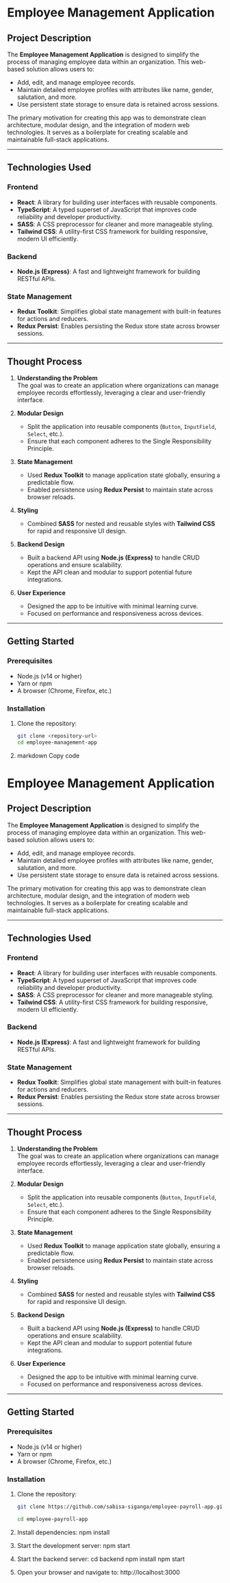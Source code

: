 # Employee Management Application

## Project Description

The **Employee Management Application** is designed to simplify the process of managing employee data within an organization. This web-based solution allows users to:

- Add, edit, and manage employee records.
- Maintain detailed employee profiles with attributes like name, gender, salutation, and more.
- Use persistent state storage to ensure data is retained across sessions.

The primary motivation for creating this app was to demonstrate clean architecture, modular design, and the integration of modern web technologies. It serves as a boilerplate for creating scalable and maintainable full-stack applications.

---

## Technologies Used

### Frontend

- **React**: A library for building user interfaces with reusable components.
- **TypeScript**: A typed superset of JavaScript that improves code reliability and developer productivity.
- **SASS**: A CSS preprocessor for cleaner and more manageable styling.
- **Tailwind CSS**: A utility-first CSS framework for building responsive, modern UI efficiently.

### Backend

- **Node.js (Express)**: A fast and lightweight framework for building RESTful APIs.

### State Management

- **Redux Toolkit**: Simplifies global state management with built-in features for actions and reducers.
- **Redux Persist**: Enables persisting the Redux store state across browser sessions.

---

## Thought Process

1. **Understanding the Problem**  
   The goal was to create an application where organizations can manage employee records effortlessly, leveraging a clear and user-friendly interface.

2. **Modular Design**

   - Split the application into reusable components (`Button`, `InputField`, `Select`, etc.).
   - Ensure that each component adheres to the Single Responsibility Principle.

3. **State Management**

   - Used **Redux Toolkit** to manage application state globally, ensuring a predictable flow.
   - Enabled persistence using **Redux Persist** to maintain state across browser reloads.

4. **Styling**

   - Combined **SASS** for nested and reusable styles with **Tailwind CSS** for rapid and responsive UI design.

5. **Backend Design**

   - Built a backend API using **Node.js (Express)** to handle CRUD operations and ensure scalability.
   - Kept the API clean and modular to support potential future integrations.

6. **User Experience**
   - Designed the app to be intuitive with minimal learning curve.
   - Focused on performance and responsiveness across devices.

---

## Getting Started

### Prerequisites

- Node.js (v14 or higher)
- Yarn or npm
- A browser (Chrome, Firefox, etc.)

### Installation

1. Clone the repository:
   ```bash
   git clone <repository-url>
   cd employee-management-app
   ```
2. markdown
   Copy code

# Employee Management Application

## Project Description

The **Employee Management Application** is designed to simplify the process of managing employee data within an organization. This web-based solution allows users to:

- Add, edit, and manage employee records.
- Maintain detailed employee profiles with attributes like name, gender, salutation, and more.
- Use persistent state storage to ensure data is retained across sessions.

The primary motivation for creating this app was to demonstrate clean architecture, modular design, and the integration of modern web technologies. It serves as a boilerplate for creating scalable and maintainable full-stack applications.

---

## Technologies Used

### Frontend

- **React**: A library for building user interfaces with reusable components.
- **TypeScript**: A typed superset of JavaScript that improves code reliability and developer productivity.
- **SASS**: A CSS preprocessor for cleaner and more manageable styling.
- **Tailwind CSS**: A utility-first CSS framework for building responsive, modern UI efficiently.

### Backend

- **Node.js (Express)**: A fast and lightweight framework for building RESTful APIs.

### State Management

- **Redux Toolkit**: Simplifies global state management with built-in features for actions and reducers.
- **Redux Persist**: Enables persisting the Redux store state across browser sessions.

---

## Thought Process

1. **Understanding the Problem**  
   The goal was to create an application where organizations can manage employee records effortlessly, leveraging a clear and user-friendly interface.

2. **Modular Design**

   - Split the application into reusable components (`Button`, `InputField`, `Select`, etc.).
   - Ensure that each component adheres to the Single Responsibility Principle.

3. **State Management**

   - Used **Redux Toolkit** to manage application state globally, ensuring a predictable flow.
   - Enabled persistence using **Redux Persist** to maintain state across browser reloads.

4. **Styling**

   - Combined **SASS** for nested and reusable styles with **Tailwind CSS** for rapid and responsive UI design.

5. **Backend Design**

   - Built a backend API using **Node.js (Express)** to handle CRUD operations and ensure scalability.
   - Kept the API clean and modular to support potential future integrations.

6. **User Experience**
   - Designed the app to be intuitive with minimal learning curve.
   - Focused on performance and responsiveness across devices.

---

## Getting Started

### Prerequisites

- Node.js (v14 or higher)
- Yarn or npm
- A browser (Chrome, Firefox, etc.)

### Installation

1. Clone the repository:

   ```bash
   git clone https://github.com/sabisa-siganga/employee-payroll-app.git

   cd employee-payroll-app

   ```

2. Install dependencies:
   npm install

3. Start the development server:
   npm start

4. Start the backend server:
   cd backend
   npm install
   npm start

5. Open your browser and navigate to:
   http://localhost:3000
